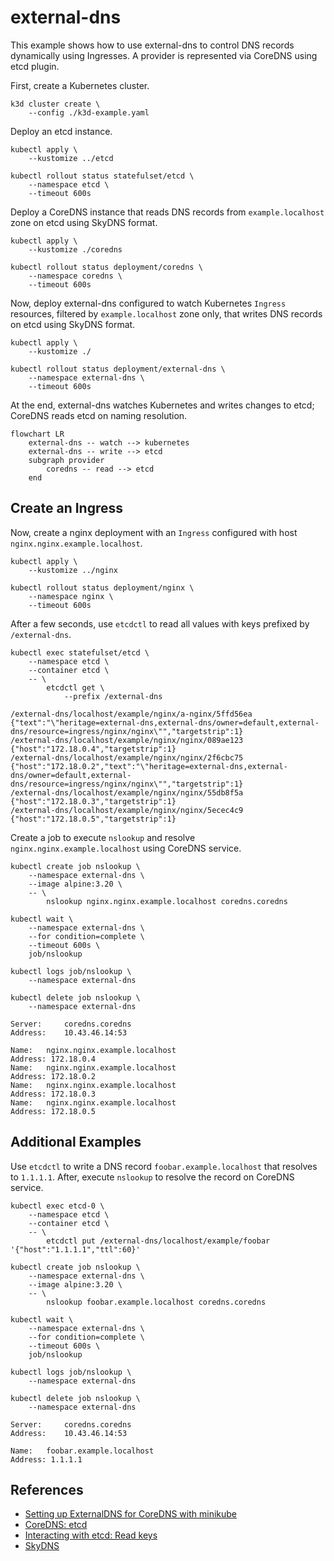 # external-dns

This example shows how to use external-dns to control DNS records dynamically
using Ingresses. A provider is represented via CoreDNS using etcd plugin.

First, create a Kubernetes cluster.

```
k3d cluster create \
    --config ./k3d-example.yaml
```

Deploy an etcd instance.

```
kubectl apply \
    --kustomize ../etcd

kubectl rollout status statefulset/etcd \
    --namespace etcd \
    --timeout 600s
```

Deploy a CoreDNS instance that reads DNS records from `example.localhost` zone
on etcd using SkyDNS format.

```
kubectl apply \
    --kustomize ./coredns

kubectl rollout status deployment/coredns \
    --namespace coredns \
    --timeout 600s
```

Now, deploy external-dns configured to watch Kubernetes `Ingress` resources,
filtered by `example.localhost` zone only, that writes DNS records on etcd using
SkyDNS format.

```
kubectl apply \
    --kustomize ./

kubectl rollout status deployment/external-dns \
    --namespace external-dns \
    --timeout 600s
```

At the end, external-dns watches Kubernetes and writes changes to etcd; CoreDNS
reads etcd on naming resolution.

```mermaid
flowchart LR
    external-dns -- watch --> kubernetes
    external-dns -- write --> etcd
    subgraph provider
        coredns -- read --> etcd
    end
```

## Create an Ingress

Now, create a nginx deployment with an `Ingress` configured with host
`nginx.nginx.example.localhost`.

```
kubectl apply \
    --kustomize ../nginx

kubectl rollout status deployment/nginx \
    --namespace nginx \
    --timeout 600s
```

After a few seconds, use `etcdctl` to read all values with keys prefixed
by `/external-dns`.

```
kubectl exec statefulset/etcd \
    --namespace etcd \
    --container etcd \
    -- \
        etcdctl get \
            --prefix /external-dns
```

```
/external-dns/localhost/example/nginx/a-nginx/5ffd56ea
{"text":"\"heritage=external-dns,external-dns/owner=default,external-dns/resource=ingress/nginx/nginx\"","targetstrip":1}
/external-dns/localhost/example/nginx/nginx/089ae123
{"host":"172.18.0.4","targetstrip":1}
/external-dns/localhost/example/nginx/nginx/2f6cbc75
{"host":"172.18.0.2","text":"\"heritage=external-dns,external-dns/owner=default,external-dns/resource=ingress/nginx/nginx\"","targetstrip":1}
/external-dns/localhost/example/nginx/nginx/55db8f5a
{"host":"172.18.0.3","targetstrip":1}
/external-dns/localhost/example/nginx/nginx/5ecec4c9
{"host":"172.18.0.5","targetstrip":1}
```

Create a job to execute `nslookup` and resolve `nginx.nginx.example.localhost`
using CoreDNS service.

```
kubectl create job nslookup \
    --namespace external-dns \
    --image alpine:3.20 \
    -- \
        nslookup nginx.nginx.example.localhost coredns.coredns

kubectl wait \
    --namespace external-dns \
    --for condition=complete \
    --timeout 600s \
    job/nslookup

kubectl logs job/nslookup \
    --namespace external-dns

kubectl delete job nslookup \
    --namespace external-dns
```

```
Server:		coredns.coredns
Address:	10.43.46.14:53

Name:	nginx.nginx.example.localhost
Address: 172.18.0.4
Name:	nginx.nginx.example.localhost
Address: 172.18.0.2
Name:	nginx.nginx.example.localhost
Address: 172.18.0.3
Name:	nginx.nginx.example.localhost
Address: 172.18.0.5
```

## Additional Examples

Use `etcdctl` to write a DNS record `foobar.example.localhost` that resolves to
`1.1.1.1`. After, execute `nslookup` to resolve the record on CoreDNS service.

```
kubectl exec etcd-0 \
    --namespace etcd \
    --container etcd \
    -- \
        etcdctl put /external-dns/localhost/example/foobar '{"host":"1.1.1.1","ttl":60}'

kubectl create job nslookup \
    --namespace external-dns \
    --image alpine:3.20 \
    -- \
        nslookup foobar.example.localhost coredns.coredns

kubectl wait \
    --namespace external-dns \
    --for condition=complete \
    --timeout 600s \
    job/nslookup

kubectl logs job/nslookup \
    --namespace external-dns

kubectl delete job nslookup \
    --namespace external-dns
```

```
Server:		coredns.coredns
Address:	10.43.46.14:53

Name:	foobar.example.localhost
Address: 1.1.1.1
```

## References

* [Setting up ExternalDNS for CoreDNS with minikube](https://kubernetes-sigs.github.io/external-dns/v0.14.2/tutorials/coredns)
* [CoreDNS: etcd](https://coredns.io/plugins/etcd)
* [Interacting with etcd: Read keys](https://etcd.io/docs/v3.5/dev-guide/interacting_v3/#read-keys)
* [SkyDNS](https://github.com/skynetservices/skydns)
